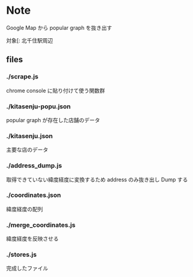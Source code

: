 Note
===

Google Map から popular graph を抜き出す

対象[: 北千住駅周辺

## files

### ./scrape.js
chrome console に貼り付けて使う関数群

### ./kitasenju-popu.json
popular graph が存在した店舗のデータ

### ./kitasenju.json
主要な店のデータ

### ./address_dump.js
取得できていない緯度経度に変換するため address のみ抜き出し Dump する

### ./coordinates.json
緯度経度の配列

### ./merge_coordinates.js
緯度経度を反映させる

### ./stores.js
完成したファイル

